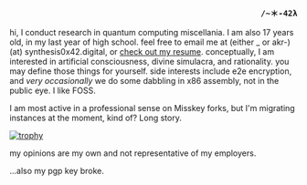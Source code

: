 <h3 align="right"><code>/~＊-42λ</code></h3>


hi, I conduct research in quantum computing miscellania. I am also 17 years old, in my last year of high school. feel free to email me at (either _ or akr-) (at) synthesis0x42.digital, or [check out my resume](https://github.com/synthesis0x42/resume/blob/main/Resume_CV_0x42.pdf). conceptually, I am interested in artificial consciousness, divine simulacra, and rationality. you may define those things for yourself. side interests include e2e encryption, and *very occasionally* we do some dabbling in x86 assembly, not in the public eye. I like FOSS.

I am most active in a professional sense on Misskey forks, but I'm migrating instances at the moment, kind of? Long story.

[![trophy](https://github-profile-trophy.vercel.app/?username=synthesis0x42&theme=onedark&no-bg=true&margin-w=12&rank=-B,-C,-?&no-frame=true&column=5)](https://github.com/ryo-ma/github-profile-trophy)

my opinions are my own and not representative of my employers.

...also my pgp key broke.
